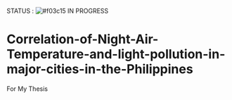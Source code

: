 
STATUS : ![#f03c15](https://via.placeholder.com/15/f03c15/f03c15.png) IN PROGRESS


# Correlation-of-Night-Air-Temperature-and-light-pollution-in-major-cities-in-the-Philippines
For My Thesis
